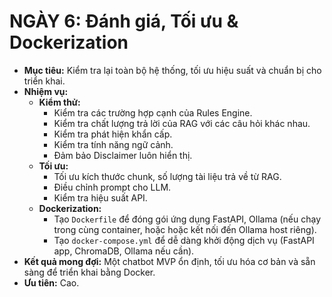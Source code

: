 # NGÀY 6: Đánh giá, Tối ưu & Dockerization

- **Mục tiêu:** Kiểm tra lại toàn bộ hệ thống, tối ưu hiệu suất và chuẩn bị cho triển khai.
- **Nhiệm vụ:**
  - **Kiểm thử:**
    - Kiểm tra các trường hợp cạnh của Rules Engine.
    - Kiểm tra chất lượng trả lời của RAG với các câu hỏi khác nhau.
    - Kiểm tra phát hiện khẩn cấp.
    - Kiểm tra tính năng ngữ cảnh.
    - Đảm bảo Disclaimer luôn hiển thị.
  - **Tối ưu:**
    - Tối ưu kích thước chunk, số lượng tài liệu trả về từ RAG.
    - Điều chỉnh prompt cho LLM.
    - Kiểm tra hiệu suất API.
  - **Dockerization:**
    - Tạo `Dockerfile` để đóng gói ứng dụng FastAPI, Ollama (nếu chạy trong cùng container, hoặc hoặc kết nối đến Ollama host riêng).
    - Tạo `docker-compose.yml` để dễ dàng khởi động dịch vụ (FastAPI app, ChromaDB, Ollama nếu cần).
- **Kết quả mong đợi:** Một chatbot MVP ổn định, tối ưu hóa cơ bản và sẵn sàng để triển khai bằng Docker.
- **Ưu tiên:** Cao.